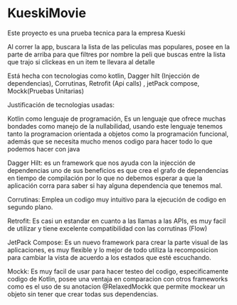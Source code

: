 # KueskiMovie

Este proyecto es una prueba tecnica para la empresa Kueski

Al correr la app, buscara la lista de las peliculas mas populares, posee en la parte de arriba para que filtres por nombre la peli que buscas entre la lista que trajo
si clickeas en un item te llevara al detalle

Está hecha con tecnologias como kotlin, Dagger hilt (Injección de dependencias), Corrutinas, Retrofit (Api calls) , jetPack compose, Mockk(Pruebas Unitarias)

Justificación de tecnologias usadas:

Kotlin como lenguaje de programación, Es un lenguaje que ofrece muchas bondades como manejo de la nullabilidad, usando este lenguaje tenemos tanto la programacion orientada a objetos como la programación funcional, además que se necesita mucho menos codigo para hacer todo lo que podemos hacer con java

Dagger Hilt: es un framework que nos ayuda con la injección de dependencias uno de sus beneficios es que crea el grafo de dependencias en tiempo de compilación por lo que no debemos esperar a que la aplicación corra para saber si hay alguna dependencia que tenemos mal.

Corrutinas: Emplea un codigo muy intuitivo para la ejecución de codigo en segundo plano.

Retrofit: Es casi un estandar en cuanto a las llamas a las APIs, es muy facil de utilizar y tiene excelente compatibilidad con las corrutinas (Flow)

JetPack Compose: Es un nuevo framework para crear la parte visual de las aplicaciones, es muy flexible y lo mejor de todo utiliza la recomposicion para cambiar la vista de acuerdo a los estados que esté escuchando.

Mockk: Es muy facil de usar para hacer testeo del codigo, especificamente codigo de Kotlin, posee una ventaja en comparacion con otros frameworks como es el uso de su anotacion @RelaxedMockk que permite mockear un objeto sin tener que crear todas sus dependencias.
